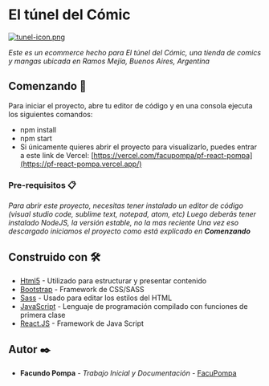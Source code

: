 # El túnel del Cómic

[![tunel-icon.png](https://i.postimg.cc/kMt7jQ51/tunel-icon.png)](https://postimg.cc/nMp8rQBB)

_Este es un ecommerce hecho para El túnel del Cómic, una tienda de comics y mangas ubicada en Ramos Mejía, Buenos Aires, Argentina_

## Comenzando 🚀

Para iniciar el proyecto, abre tu editor de código y en una consola ejecuta los siguientes comandos:
 * npm install
 * npm start
 * Si únicamente quieres abrir el proyecto para visualizarlo, puedes entrar a este link de Vercel: [https://vercel.com/facupompa/pf-react-pompa](https://pf-react-pompa.vercel.app/)


### Pre-requisitos 📋

_Para abrir este proyecto, necesitas tener instalado un editor de código (visual studio code, sublime text, notepad, atom, etc)
Luego deberás tener instalado NodeJS, la versión estable, no la mas reciente
Una vez eso descargado iniciamos el proyecto como está explicado en  **Comenzando**_

## Construido con 🛠️

* [Html5](https://lenguajehtml.com/html/) - Utilizado para estructurar y presentar contenido
* [Bootstrap](https://getbootstrap.com/) - Framework de CSS/SASS
* [Sass](https://sass-lang.com/) - Usado para editar los estilos del HTML
* [JavaScript](https://developer.mozilla.org/es/docs/Web/JavaScript) - Lenguaje de programación compilado con funciones de primera clase
* [React.JS](https://react-bootstrap.github.io/) - Framework de Java Script


## Autor ✒️

* **Facundo Pompa** - *Trabajo Inicial y Documentación* - [FacuPompa](https://github.com/FacuPompa)

